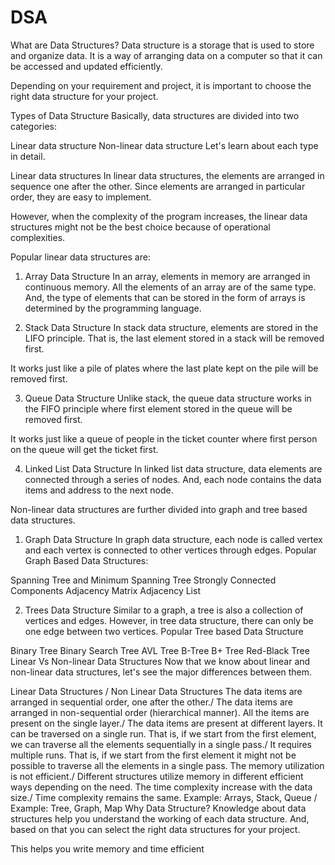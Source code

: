 # DSA
What are Data Structures?
Data structure is a storage that is used to store and organize data. It is a way of arranging data on a computer so that it can be accessed and updated efficiently.

Depending on your requirement and project, it is important to choose the right data structure for your project. 

Types of Data Structure
Basically, data structures are divided into two categories:

Linear data structure
Non-linear data structure
Let's learn about each type in detail.

Linear data structures
In linear data structures, the elements are arranged in sequence one after the other. Since elements are arranged in particular order, they are easy to implement.

However, when the complexity of the program increases, the linear data structures might not be the best choice because of operational complexities.

Popular linear data structures are:

1. Array Data Structure
In an array, elements in memory are arranged in continuous memory. All the elements of an array are of the same type. And, the type of elements that can be stored in the form of arrays is determined by the programming language.

2. Stack Data Structure
In stack data structure, elements are stored in the LIFO principle. That is, the last element stored in a stack will be removed first.

It works just like a pile of plates where the last plate kept on the pile will be removed first. 

3. Queue Data Structure
Unlike stack, the queue data structure works in the FIFO principle where first element stored in the queue will be removed first.

It works just like a queue of people in the ticket counter where first person on the queue will get the ticket first.

4. Linked List Data Structure
In linked list data structure, data elements are connected through a series of nodes. And, each node contains the data items and address to the next node.

Non-linear data structures are further divided into graph and tree based data structures.

1. Graph Data Structure
In graph data structure, each node is called vertex and each vertex is connected to other vertices through edges.
Popular Graph Based Data Structures:

Spanning Tree and Minimum Spanning Tree
Strongly Connected Components
Adjacency Matrix
Adjacency List

2. Trees Data Structure
Similar to a graph, a tree is also a collection of vertices and edges. However, in tree data structure, there can only be one edge between two vertices.
Popular Tree based Data Structure

Binary Tree
Binary Search Tree
AVL Tree
B-Tree
B+ Tree
Red-Black Tree
Linear Vs Non-linear Data Structures
Now that we know about linear and non-linear data structures, let's see the major differences between them.

Linear Data Structures /	Non Linear Data Structures
The data items are arranged in sequential order, one after the other./	The data items are arranged in non-sequential order (hierarchical manner).
All the items are present on the single layer./	The data items are present at different layers.
It can be traversed on a single run. That is, if we start from the first element, we can traverse all the elements sequentially in a single pass./	It requires multiple runs. That is, if we start from the first element it might not be possible to traverse all the elements in a single pass.
The memory utilization is not efficient./	Different structures utilize memory in different efficient ways depending on the need.
The time complexity increase with the data size./	Time complexity remains the same.
Example: Arrays, Stack, Queue /	Example: Tree, Graph, Map
Why Data Structure?
Knowledge about data structures help you understand the working of each data structure. And, based on that you can select the right data structures for your project.

This helps you write memory and time efficient 
